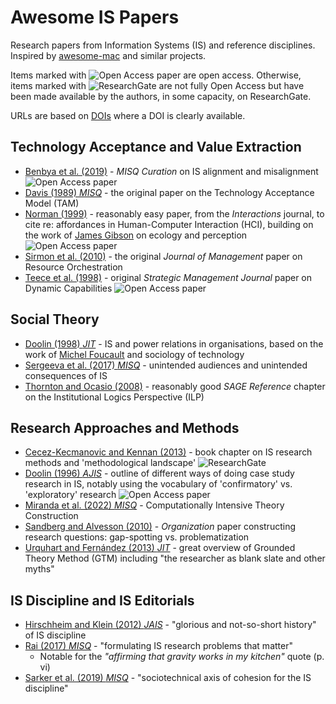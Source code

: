 # Awesome IS Papers

Research papers from Information Systems (IS) and reference disciplines. Inspired by [awesome-mac](https://github.com/jaywcjlove/awesome-mac) and similar projects.

Items marked with ![Open Access paper][Open Access Icon] are open access. Otherwise, items marked with ![ResearchGate][ResearchGate Icon] are not fully Open Access but have been made available by the authors, in some capacity, on ResearchGate.

URLs are based on [DOIs](https://en.wikipedia.org/wiki/Digital_object_identifier) where a DOI is clearly available.

## Technology Acceptance and Value Extraction

- [Benbya et al. (2019)](https://www.misqresearchcurations.org/blog/2019/3/14/information-systems-alignment) - _MISQ Curation_ on IS alignment and misalignment ![Open Access paper][Open Access Icon]
- [Davis (1989) _MISQ_](https://doi.org/10.2307/249008) - the original paper on the Technology Acceptance Model (TAM)
- [Norman (1999)](https://doi.org/10.1145/301153.301168) - reasonably easy paper, from the _Interactions_ journal, to cite re: affordances in Human-Computer Interaction (HCI), building on the work of [James Gibson](https://en.wikipedia.org/wiki/James_J._Gibson) on ecology and perception ![Open Access paper][Open Access Icon]
- [Sirmon et al. (2010)](https://doi.org/10.1177/0149206310385695) - the original _Journal of Management_ paper on Resource Orchestration
- [Teece et al. (1998)](https://onlinelibrary.wiley.com/doi/10.1002/(SICI)1097-0266(199708)18:7%3C509::AID-SMJ882%3E3.0.CO;2-Z) - original _Strategic Management Journal_ paper on Dynamic Capabilities ![Open Access paper][Open Access Icon]

## Social Theory

- [Doolin (1998) _JIT_](https://doi.org/10.1057/jit.1998.8) - IS and power relations in organisations, based on the work of [Michel Foucault](https://en.wikipedia.org/wiki/Michel_Foucault) and sociology of technology
- [Sergeeva et al. (2017) _MISQ_](https://doi.org/10.25300/MISQ/2017/41.4.07) - unintended audiences and unintended consequences of IS
- [Thornton and Ocasio (2008)](https://doi.org/10.4135/9781849200387.n4) - reasonably good _SAGE Reference_ chapter on the Institutional Logics Perspective (ILP)

## Research Approaches and Methods

- [Cecez-Kecmanovic and Kennan (2013)](https://www.researchgate.net/publication/236004781_1_Cecez-Kecmanovic_D_Kennan_MA_2013_Chapter_5_The_methodological_landscape_Information_systems_and_knowledge_management_in_Research_Methods_Information_Systems_and_Contexts_Williamson_K_Johanson_G_eds) - book chapter on IS research methods and 'methodological landscape' ![ResearchGate][ResearchGate Icon]
- [Doolin (1996) _AJIS_](https://doi.org/10.3127/ajis.v3i2.383) - outline of different ways of doing case study research in IS, notably using the vocabulary of 'confirmatory' vs. 'exploratory' research ![Open Access paper][Open Access Icon]
- [Miranda et al. (2022) _MISQ_](https://aisel.aisnet.org/misq/vol46/iss2/4/) - Computationally Intensive Theory Construction
- [Sandberg and Alvesson (2010)](https://doi.org/10.1177/1350508410372151) - _Organization_ paper constructing research questions: gap-spotting vs. problematization
- [Urquhart and Fernández (2013) _JIT_](https://doi.org/10.1057/jit.2012.34) - great overview of Grounded Theory Method (GTM) including "the researcher as blank slate and other myths"

## IS Discipline and IS Editorials

- [Hirschheim and Klein (2012) _JAIS_](https://doi.org/10.17705/1jais.00294) - "glorious and not-so-short history" of IS discipline
- [Rai (2017) _MISQ_](https://aisel.aisnet.org/misq/vol41/iss2/2/) - "formulating IS research problems that matter"
  - Notable for the _"affirming that gravity works in my kitchen"_ quote (p. vi)
- [Sarker et al. (2019) _MISQ_](https://doi.org/10.25300/MISQ/2019/13747) - "sociotechnical axis of cohesion for the IS discipline"


[Open Access Icon]:https://blairw.github.io/awesome-is-papers/icons/Open_Access_logo_PLoS_white_14tall.svg "Open Access"
[ResearchGate Icon]:https://blairw.github.io/awesome-is-papers/icons/ResearchGate_icon_SVG_14tall.svg "ResearchGate"
